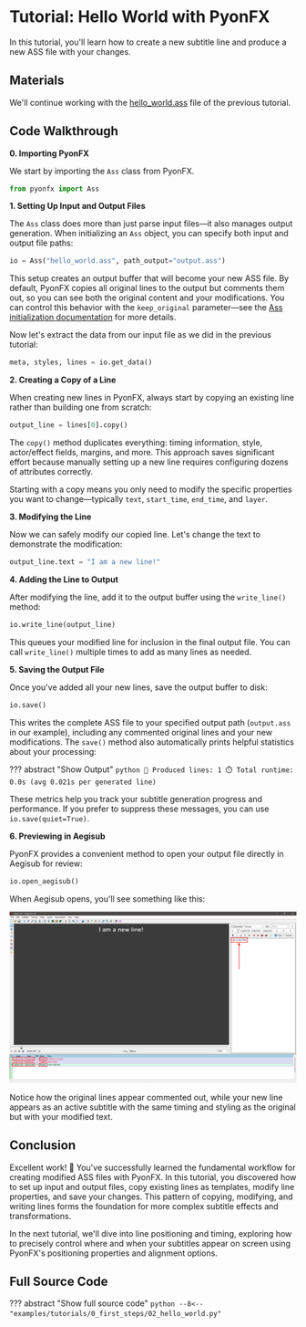 # Tutorial: Hello World with PyonFX

In this tutorial, you'll learn how to create a new subtitle line and produce a new ASS file with your changes.

## Materials

We'll continue working with the [hello_world.ass](https://github.com/CoffeeStraw/PyonFX/blob/v1.0.0/examples/ass/hello_world.ass) file of the previous tutorial.

## Code Walkthrough

**0. Importing PyonFX**

We start by importing the `Ass` class from PyonFX.

```python
from pyonfx import Ass
```

**1. Setting Up Input and Output Files**

The `Ass` class does more than just parse input files—it also manages output generation. When initializing an `Ass` object, you can specify both input and output file paths:

```python
io = Ass("hello_world.ass", path_output="output.ass")
```

This setup creates an output buffer that will become your new ASS file. By default, PyonFX copies all original lines to the output but comments them out, so you can see both the original content and your modifications. You can control this behavior with the `keep_original` parameter—see the [Ass initialization documentation](../../reference/ass_core.md#pyonfx.ass_core.Ass.__init__) for more details.

Now let's extract the data from our input file as we did in the previous tutorial:

```python
meta, styles, lines = io.get_data()
```

**2. Creating a Copy of a Line**

When creating new lines in PyonFX, always start by copying an existing line rather than building one from scratch:

```python
output_line = lines[0].copy()
```

The `copy()` method duplicates everything: timing information, style, actor/effect fields, margins, and more. This approach saves significant effort because manually setting up a new line requires configuring dozens of attributes correctly.

Starting with a copy means you only need to modify the specific properties you want to change—typically `text`, `start_time`, `end_time`, and `layer`.

**3. Modifying the Line**

Now we can safely modify our copied line. Let's change the text to demonstrate the modification:

```python
output_line.text = "I am a new line!"
```

**4. Adding the Line to Output**

After modifying the line, add it to the output buffer using the `write_line()` method:

```python
io.write_line(output_line)
```

This queues your modified line for inclusion in the final output file. You can call `write_line()` multiple times to add as many lines as needed.

**5. Saving the Output File**

Once you've added all your new lines, save the output buffer to disk:

```python
io.save()
```

This writes the complete ASS file to your specified output path (`output.ass` in our example), including any commented original lines and your new modifications. The `save()` method also automatically prints helpful statistics about your processing:

??? abstract "Show Output"
    ```python
    🐰 Produced lines: 1
    ⏱️ Total runtime: 0.0s (avg 0.021s per generated line)
    ```

These metrics help you track your subtitle generation progress and performance. If you prefer to suppress these messages, you can use `io.save(quiet=True)`.

**6. Previewing in Aegisub**

PyonFX provides a convenient method to open your output file directly in Aegisub for review:

```python
io.open_aegisub()
```

When Aegisub opens, you'll see something like this:

![Aegisub showing output with original commented lines and new modified line](imgs/hello-world-aegisub-output-preview.png)

Notice how the original lines appear commented out, while your new line appears as an active subtitle with the same timing and styling as the original but with your modified text.

## Conclusion

Excellent work! :tada: You've successfully learned the fundamental workflow for creating modified ASS files with PyonFX. In this tutorial, you discovered how to set up input and output files, copy existing lines as templates, modify line properties, and save your changes. This pattern of copying, modifying, and writing lines forms the foundation for more complex subtitle effects and transformations.

In the next tutorial, we'll dive into line positioning and timing, exploring how to precisely control where and when your subtitles appear on screen using PyonFX's positioning properties and alignment options.

## Full Source Code
??? abstract "Show full source code"
    ```python
    --8<-- "examples/tutorials/0_first_steps/02_hello_world.py"
    ```